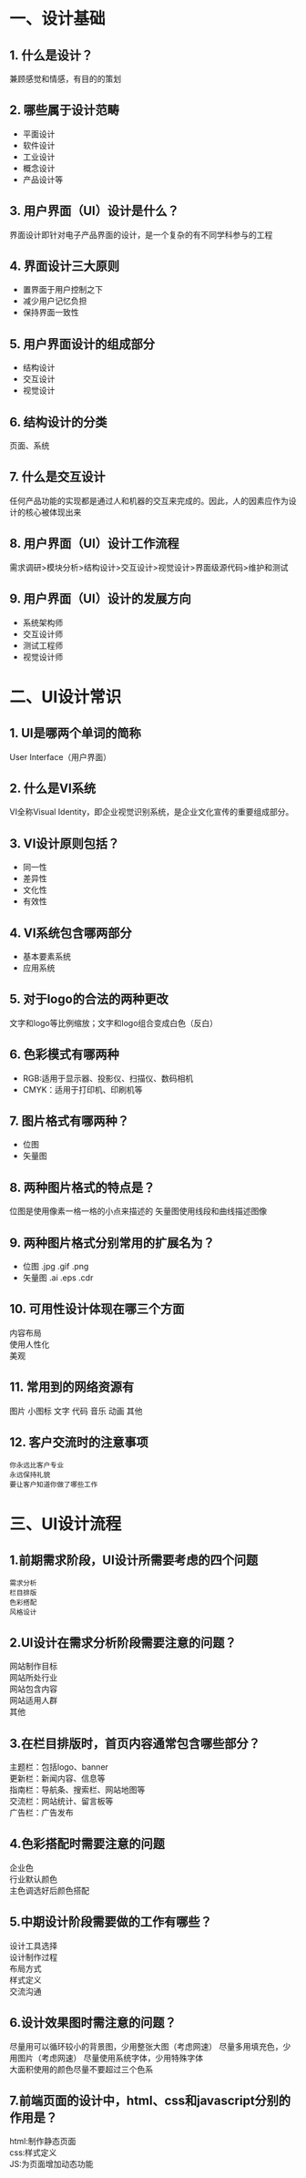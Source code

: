 # 一、设计基础
## 1. 什么是设计？  
   兼顾感觉和情感，有目的的策划  
## 2. 哪些属于设计范畴  
  - 平面设计  
  - 软件设计  
  - 工业设计  
  - 概念设计  
  - 产品设计等  
## 3. 用户界面（UI）设计是什么？  
   界面设计即针对电子产品界面的设计，是一个复杂的有不同学科参与的工程  
## 4. 界面设计三大原则  
  + 置界面于用户控制之下  
  + 减少用户记忆负担  
  + 保持界面一致性  
## 5. 用户界面设计的组成部分 
  + 结构设计  
  + 交互设计  
  + 视觉设计  
## 6. 结构设计的分类   
   页面、系统  
## 7. 什么是交互设计  
   任何产品功能的实现都是通过人和机器的交互来完成的。因此，人的因素应作为设计的核心被体现出来  
## 8. 用户界面（UI）设计工作流程  
   需求调研>模块分析>结构设计>交互设计>视觉设计>界面级源代码>维护和测试  
## 9. 用户界面（UI）设计的发展方向  
  - 系统架构师  
  - 交互设计师  
  - 测试工程师  
  - 视觉设计师  
# 二、UI设计常识  
## 1. UI是哪两个单词的简称  
   User Interface（用户界面）  
## 2. 什么是VI系统  
   VI全称Visual Identity，即企业视觉识别系统，是企业文化宣传的重要组成部分。  
## 3. VI设计原则包括？  
  - 同一性  
  - 差异性  
  - 文化性  
  - 有效性  
## 4. VI系统包含哪两部分  
  - 基本要素系统  
  - 应用系统  
## 5. 对于logo的合法的两种更改  
   文字和logo等比例缩放；文字和logo组合变成白色（反白）  
## 6. 色彩模式有哪两种  
   - RGB:适用于显示器、投影仪、扫描仪、数码相机  
   - CMYK：适用于打印机、印刷机等  
## 7. 图片格式有哪两种？  
  - 位图
  - 矢量图
## 8. 两种图片格式的特点是？
   位图是使用像素一格一格的小点来描述的
   矢量图使用线段和曲线描述图像  
## 9. 两种图片格式分别常用的扩展名为？ 
   - 位图 .jpg  .gif  .png
   - 矢量图  .ai  .eps  .cdr 
## 10. 可用性设计体现在哪三个方面 
   内容布局  
   使用人性化  
   美观  
## 11. 常用到的网络资源有 
   图片
   小图标
   文字
   代码
   音乐
   动画
   其他 
## 12. 客户交流时的注意事项 
    你永远比客户专业
    永远保持礼貌
    要让客户知道你做了哪些工作  

# 三、UI设计流程

 

## 1.前期需求阶段，UI设计所需要考虑的四个问题
    需求分析
    栏目排版
    色彩搭配
    风格设计
## 2.UI设计在需求分析阶段需要注意的问题？
   网站制作目标  
   网站所处行业  
   网站包含内容  
   网站适用人群  
   其他
## 3.在栏目排版时，首页内容通常包含哪些部分？
   主题栏：包括logo、banner  
   更新栏：新闻内容、信息等  
   指南栏：导航条、搜索栏、网站地图等  
   交流栏：网站统计、留言板等  
   广告栏：广告发布
## 4.色彩搭配时需要注意的问题
   企业色  
   行业默认颜色  
   主色调选好后颜色搭配  
## 5.中期设计阶段需要做的工作有哪些？
   设计工具选择  
   设计制作过程  
   布局方式  
   样式定义  
   交流沟通  
## 6.设计效果图时需注意的问题？
   尽量用可以循环较小的背景图，少用整张大图（考虑网速）
   尽量多用填充色，少用图片（考虑网速）
   尽量使用系统字体，少用特殊字体  
   大面积使用的颜色尽量不要超过三个色系    
## 7.前端页面的设计中，html、css和javascript分别的作用是？
   html:制作静态页面  
   css:样式定义  
   JS:为页面增加动态功能  

